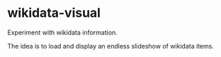 # wikidata-visual
Experiment with wikidata information.

The idea is to load and display an endless slideshow of wikidata items.
